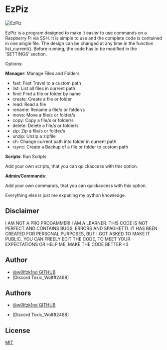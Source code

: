 # EzPiz

![EzPiz](https://i.postimg.cc/QtGTTbDr/Ez-Piz-001.png)

EzPiz is a program designed to make it easier to use commands on a Raspberry Pi via SSH. It is simple to use and the complete code is contained in one single file. The design can be changed at any time in the function list_current(). Before running, the code has to be modified in the 'SETTINGS' section.

Options:

**Manager**: Manage Files and Folders

- fast: Fast Travel to a custom path
- list: List all files in current path
- find: Find a file or folder by name
- create: Create a file or folder
- read: Read a file
- rename: Rename a file/s or folder/s
- move: Move a file/s or folder/s
- copy: Copy a file/s or folder/s
- delete: Delete a file/s or folder/s
- zip: Zip a file/s or folder/s
- unzip: Unzip a zipfile
- ch: Change current path into folder in current path
- rsync: Create a Backup of a file or folder to custom path

**Scripts**: Run Scripts

Add your own scripts, that you can quickaccess with this option.

**Admin/Commands**:

Add your own commands, that you can quickaccess with this option.

Everything else is just me expaning my python knowledge.

## Disclaimer

I AM NOT A PRO PROGAMMER! I AM A LEARNER.
THIS CODE IS NOT PERFECT AND CONTAINS BUGS, ERRORS AND SPAGHETTI.
IT HAS BEEN CREATED FOR PERSONAL PURPOSES, BUT I GOT ASKED TO MAKE IT PUBLIC.
YOU CAN FREELY EDIT THE CODE, TO MEET YOUR EXPECTATIONS OR HELP ME, MAKE THE CODE BETTER <3

## Author
- [@w0lfzk1nd GITHUB](https://www.github.com/w0lfzk1n)
- [Discord Toxic_Wolf#2468]

## Authors

- [@w0lfzk1nd GITHUB](https://www.github.com/w0lfzk1n)

- [Discord Toxic_Wolf#2468]


## License

[MIT](https://choosealicense.com/licenses/mit/)


